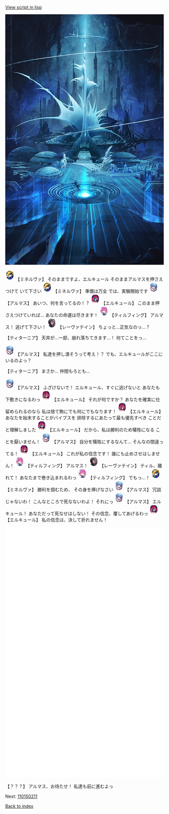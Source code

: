 [View script in lisp](../scripts/110150163.txt)

![profound_nolight.png](../images/backgrounds/profound_nolight.png)

<img src="../images/units/3302519.png" alt="3302519.png" height="34"/>
【ミネルヴァ】
そのままですよ、エルキュール
そのままアルマスを押さえつけて
いて下さい

<img src="../images/units/3302519.png" alt="3302519.png" height="34"/>
【ミネルヴァ】
準備は万全
では、実験開始です

<img src="../images/units/3103811.png" alt="3103811.png" height="34"/>
【アルマス】
あいつ、何を言ってるの！？

<img src="../images/units/3202519.png" alt="3202519.png" height="34"/>
【エルキュール】
このまま押さえつけていれば…
あなたの命運は尽きます！

<img src="../images/units/3101411.png" alt="3101411.png" height="34"/>
【ティルフィング】
アルマス！
逃げて下さい！

<img src="../images/units/3100211.png" alt="3100211.png" height="34"/>
【レーヴァテイン】
ちょっと…正気なのっ…？

【ティターニア】
天井が…一部、崩れ落ちてきます…！
何てことをっ…

<img src="../images/units/3103811.png" alt="3103811.png" height="34"/>
【アルマス】
私達を押し潰そうって考え！？
でも、エルキュールがここに
いるのよっ？

【ティターニア】
まさか…
仲間もろとも…

<img src="../images/units/3103811.png" alt="3103811.png" height="34"/>
【アルマス】
ふざけないで！
エルキュール、すぐに逃げないと
あなたも下敷きになるわっ

<img src="../images/units/3202519.png" alt="3202519.png" height="34"/>
【エルキュール】
それが何ですか？
あなたを確実に仕留められるのなら
私は捨て駒にでも何にでもなります！

<img src="../images/units/3202519.png" alt="3202519.png" height="34"/>
【エルキュール】
あなたを始末することがバイブスを
排除するにあたって最も優先すべき
ことだと理解しました

<img src="../images/units/3202519.png" alt="3202519.png" height="34"/>
【エルキュール】
だから、私は勝利のため犠牲になる
ことを厭いません！

<img src="../images/units/3103811.png" alt="3103811.png" height="34"/>
【アルマス】
自分を犠牲にするなんて…
そんなの間違ってる！

<img src="../images/units/3202519.png" alt="3202519.png" height="34"/>
【エルキュール】
これが私の信念です！
誰にも止めさせはしません！

<img src="../images/units/3101411.png" alt="3101411.png" height="34"/>
【ティルフィング】
アルマス！

<img src="../images/units/3100211.png" alt="3100211.png" height="34"/>
【レーヴァテイン】
ティル、離れて！
あなたまで巻き込まれるわっ

<img src="../images/units/3101411.png" alt="3101411.png" height="34"/>
【ティルフィング】
でもっ…！

<img src="../images/units/3302519.png" alt="3302519.png" height="34"/>
【ミネルヴァ】
勝利を掴むため、
その身を捧げなさい

<img src="../images/units/3103811.png" alt="3103811.png" height="34"/>
【アルマス】
冗談じゃないわ！
こんなところで死なないわよ！
それにっ

<img src="../images/units/3103811.png" alt="3103811.png" height="34"/>
【アルマス】
エルキュール！
あなただって死なせはしない！
その信念、覆してあげるわっ

<img src="../images/units/3202519.png" alt="3202519.png" height="34"/>
【エルキュール】
私の信念は、決して折れません！

![bg_white.png](../images/backgrounds/bg_white.png)

【？？？】
アルマス、お待たせ！
私達も前に進むよっ

Next: [110150211](110150211.md)

[Back to index](index.md)
